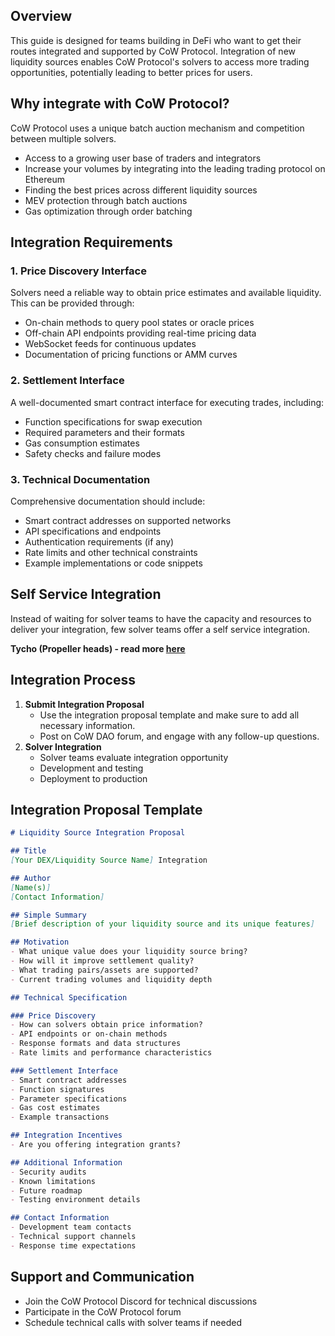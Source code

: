 ## Overview

This guide is designed for teams building in DeFi who want to get their routes integrated and supported by CoW Protocol. Integration of new liquidity sources enables CoW Protocol's solvers to access more trading opportunities, potentially leading to better prices for users.

## Why integrate with CoW Protocol?

CoW Protocol uses a unique batch auction mechanism and competition between multiple solvers.

- Access to a growing user base of traders and integrators
- Increase your volumes by integrating into the leading trading protocol on Ethereum
- Finding the best prices across different liquidity sources
- MEV protection through batch auctions
- Gas optimization through order batching

## Integration Requirements

### 1. Price Discovery Interface

Solvers need a reliable way to obtain price estimates and available liquidity. This can be provided through:

- On-chain methods to query pool states or oracle prices
- Off-chain API endpoints providing real-time pricing data
- WebSocket feeds for continuous updates
- Documentation of pricing functions or AMM curves

### 2. Settlement Interface

A well-documented smart contract interface for executing trades, including:

- Function specifications for swap execution
- Required parameters and their formats
- Gas consumption estimates
- Safety checks and failure modes

### 3. Technical Documentation

Comprehensive documentation should include:

- Smart contract addresses on supported networks
- API specifications and endpoints
- Authentication requirements (if any)
- Rate limits and other technical constraints
- Example implementations or code snippets

## Self Service Integration

Instead of waiting for solver teams to have the capacity and resources to deliver your integration, few solver teams offer a self service integration.

**Tycho (Propeller heads) - read more [here](https://docs.propellerheads.xyz/tycho/for-dexs/protocol-integration-sdk)**

## Integration Process

1. **Submit Integration Proposal**
    - Use the integration proposal template and make sure to add all necessary information.
    - Post on CoW DAO forum, and engage with any follow-up questions.
2. **Solver Integration**
    - Solver teams evaluate integration opportunity
    - Development and testing
    - Deployment to production

## Integration Proposal Template

```markdown
# Liquidity Source Integration Proposal

## Title
[Your DEX/Liquidity Source Name] Integration

## Author
[Name(s)]
[Contact Information]

## Simple Summary
[Brief description of your liquidity source and its unique features]

## Motivation
- What unique value does your liquidity source bring?
- How will it improve settlement quality?
- What trading pairs/assets are supported?
- Current trading volumes and liquidity depth

## Technical Specification

### Price Discovery
- How can solvers obtain price information?
- API endpoints or on-chain methods
- Response formats and data structures
- Rate limits and performance characteristics

### Settlement Interface
- Smart contract addresses
- Function signatures
- Parameter specifications
- Gas cost estimates
- Example transactions

## Integration Incentives
- Are you offering integration grants?

## Additional Information
- Security audits
- Known limitations
- Future roadmap
- Testing environment details

## Contact Information
- Development team contacts
- Technical support channels
- Response time expectations

```

## Support and Communication

- Join the CoW Protocol Discord for technical discussions
- Participate in the CoW Protocol forum
- Schedule technical calls with solver teams if needed
